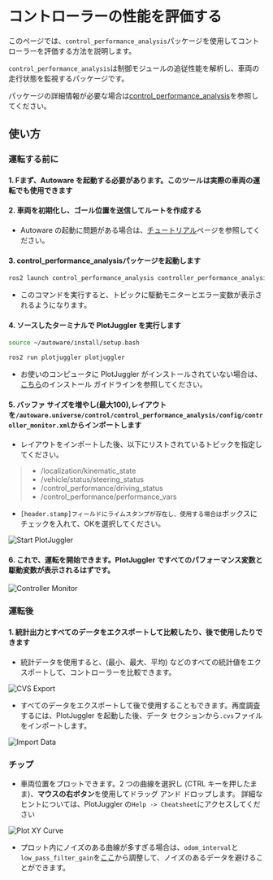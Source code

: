 # コントローラーの性能を評価する

このページでは、`control_performance_analysis`パッケージを使用してコントローラーを評価する方法を説明します。

`control_performance_analysis`は制御モジュールの追従性能を解析し、車両の走行状態を監視するパッケージです。

パッケージの詳細情報が必要な場合は[control_performance_analysis](https://github.com/autowarefoundation/autoware.universe/tree/main/control/control_performance_analysis)を参照してください。

## 使い方

### 運転する前に

#### 1. Fまず、Autoware を起動する必要があります。このツールは実際の車両の運転でも使用できます

#### 2. 車両を初期化し、ゴール位置を送信してルートを作成する

- Autoware の起動に問題がある場合は、[チュートリアル](../../../tutorials/index.md)ページを参照してください。

#### 3. control_performance_analysisパッケージを起動します

```bash
ros2 launch control_performance_analysis controller_performance_analysis.launch.xml
```

- このコマンドを実行すると、トピックに駆動モニターとエラー変数が表示されるようになります。

#### 4. ソースしたターミナルで PlotJuggler を実行します

```bash
source ~/autoware/install/setup.bash
```

```bash
ros2 run plotjuggler plotjuggler
```

- お使いのコンピュータに PlotJuggler がインストールされていない場合は、[こちら](https://github.com/facontidavide/PlotJuggler#installation)のインストール ガイドラインを参照してください。

#### 5. バッファ サイズを増やし(最大100),レイアウトを`/autoware.universe/control/control_performance_analysis/config/controller_monitor.xml`からインポートします

- レイアウトをインポートした後、以下にリストされているトピックを指定してください。

> - /localization/kinematic_state
> - /vehicle/status/steering_status
> - /control_performance/driving_status
> - /control_performance/performance_vars

- `[header.stamp]フィールドにライムスタンプが存在し、使用する場合は`ボックスにチェックを入れて、OKを選択してください。

![Start PlotJuggler](images/evaluating-controller-performance/start-plotjuggler.png)

#### 6. これで、運転を開始できます。PlotJuggler ですべてのパフォーマンス変数と駆動変数が表示されるはずです。

![Controller Monitor](images/evaluating-controller-performance/controller-monitor.png)

### 運転後

#### 1. 統計出力とすべてのデータをエクスポートして比較したり、後で使用したりできます

- 統計データを使用すると、(最小、最大、平均) などのすべての統計値をエクスポートして、コントローラーを比較できます。

![CVS Export](images/evaluating-controller-performance/export-cvs.png)

- すべてのデータをエクスポートして後で使用することもできます。再度調査するには、PlotJuggler を起動した後、データ セクションから`.cvs`ファイルをインポートします。

![Import Data](images/evaluating-controller-performance/import-data.png)

### チップ

- 車両位置をプロットできます。2 つの曲線を選択し (CTRL キーを押したまま)、**マウスの右ボタン**を使用してドラッグ アンド ドロップします。 詳細なヒントについては、PlotJuggler の`Help -> Cheatsheet`にアクセスしてください

![Plot XY Curve](images/evaluating-controller-performance/plot-xy.png)

- プロット内にノイズのある曲線が多すぎる場合は、`odom_interval`と`low_pass_filter_gain`を[ここ](https://github.com/autowarefoundation/autoware.universe/blob/main/control/control_performance_analysis/config/control_performance_analysis.param.yaml)から調整して、ノイズのあるデータを避けることができます。
